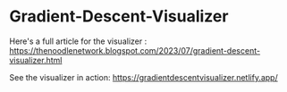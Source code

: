 # Gradient-Descent-Visualizer
Here's a full article for the visualizer : https://thenoodlenetwork.blogspot.com/2023/07/gradient-descent-visualizer.html

See the visualizer in action: https://gradientdescentvisualizer.netlify.app/
